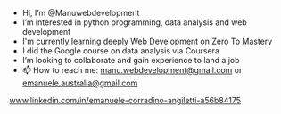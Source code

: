 - Hi, I’m @Manuwebdevelopment
- I’m interested in python programming, data analysis and web development
- I'm currently learning deeply Web Development on Zero To Mastery
- I did the Google course on data analysis via Coursera
- I’m looking to collaborate and gain experience to land a job
- 📫 How to reach me: 
manu.webdevelopment@gmail.com or emanuele.australia@gmail.com

www.linkedin.com/in/emanuele-corradino-angiletti-a56b84175



